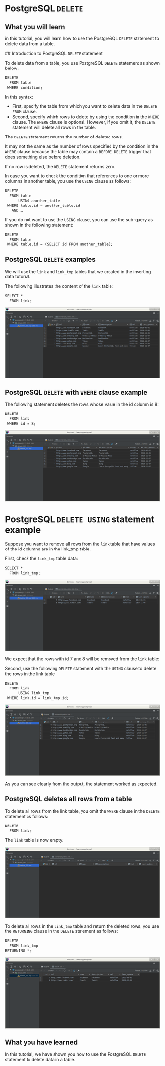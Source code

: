 # PostgreSQL `DELETE`

## What you will learn

in this tutorial, you will learn how to use the PostgreSQL `DELETE` statement to delete data from a table.

## Introduction to PostgreSQL `DELETE` statement

To delete data from a table, you use PostgreSQL `DELETE` statement as shown below:

    DELETE
      FROM table
     WHERE condition;
     
In this syntax:

- First, specify the table from which you want to delete data in the `DELETE FROM` clause.
- Second, specify which rows to delete by using the condition in the `WHERE` clause. The `WHERE` clause is optional. 
However, if you omit it, the `DELETE` statement will delete all rows in the table.

The `DELETE` statement returns the number of deleted rows. 

It may not the same as the number of rows specified by the condition in the `WHERE` clause because the table may contain 
a `BEFORE DELETE` trigger that does something else before deletion. 

If no row is deleted, the `DELETE` statement returns zero.

In case you want to check the condition that references to one or more columns in another table, you use the `USING` 
clause as follows:

    DELETE
      FROM table
          USING another_table
     WHERE table.id = another_table.id
       AND …

If you do not want to use the `USING` clause, you can use the sub-query as shown in the following statement:

    DELETE
      FROM table
     WHERE table.id = (SELECT id FROM another_table);

## PostgreSQL `DELETE` examples

We will use the `link` and `link_tmp` tables that we created in the inserting data tutorial. 

The following illustrates the content of the `link` table:

    SELECT *
      FROM link;

![Delete 001](../images/delete_001.png)

## PostgreSQL `DELETE` with `WHERE` clause example

The following statement deletes the rows whose value in the id column is 8:

    DELETE
      FROM link
     WHERE id = 8;
     
![Delete 002](../images/delete_002.png)

# PostgreSQL `DELETE USING` statement example

Suppose you want to remove all rows from the `link` table that have values of the id columns are in the link_tmp table.

First, check the `link_tmp` table data:

    SELECT *
      FROM link_tmp;
      
![Delete 003](../images/delete_003.png)

We expect that the rows with id 7 and 8 will be removed from the `link` table:

Second, use the following `DELETE` statement with the `USING` clause to delete the rows in the link table:

    DELETE
      FROM link
          USING link_tmp
     WHERE link.id = link_tmp.id;
     
![Delete 004](../images/delete_004.png)

As you can see clearly from the output, the statement worked as expected.

## PostgreSQL deletes all rows from a table

To delete all rows from the link table, you omit the `WHERE` clause in the `DELETE` statement as follows:

    DELETE
      FROM link;

The `link` table is now empty.
      
![Delete 005](../images/delete_005.png)

To delete all rows in the `link_tmp` table and return the deleted rows, you use the `RETURNING` clause in the `DELETE` 
statement as follows:

    DELETE
      FROM link_tmp
    RETURNING *;
    
![Delete 006](../images/delete_006.png)

## What you have learned

In this tutorial, we have shown you how to use the PostgreSQL `DELETE` statement to delete data in a table.